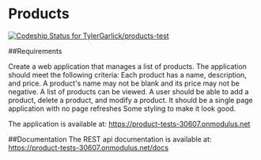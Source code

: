 Products
=============
[ ![Codeship Status for TylerGarlick/products-test](https://www.codeship.io/projects/24037f40-30cf-0132-a67f-12c40d681460/status)](https://www.codeship.io/projects/39909)

##Requirements

Create a web application that manages a list of products. The application should meet the following criteria: Each product has a name, description, and price. A product's name may not be blank and its price may not be negative. A list of products can be viewed. A user should be able to add a product, delete a product, and modify a product. It should be a single page application with no page refreshes Some styling to make it look good.

The application is available at: https://product-tests-30607.onmodulus.net

##Documentation
The REST api documentation is available at: https://product-tests-30607.onmodulus.net/docs

